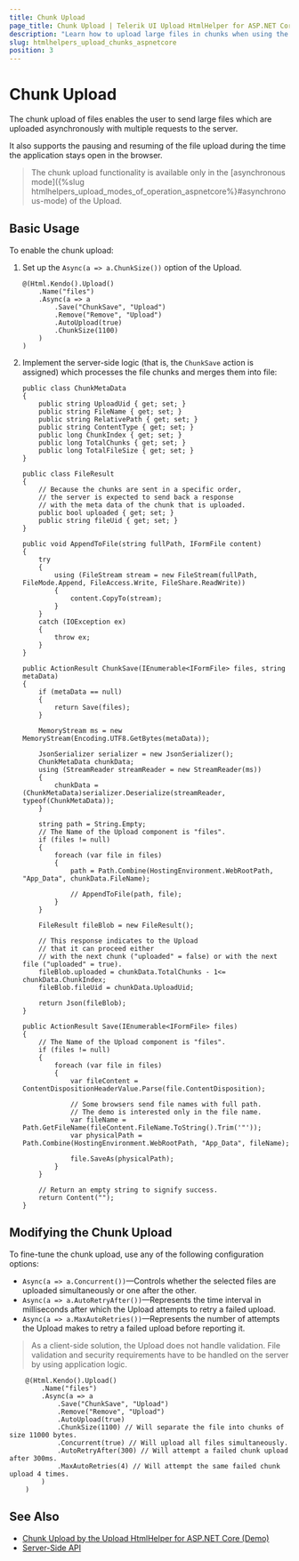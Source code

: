 ```yaml
---
title: Chunk Upload
page_title: Chunk Upload | Telerik UI Upload HtmlHelper for ASP.NET Core
description: "Learn how to upload large files in chunks when using the Telerik UI Upload HtmlHelper for ASP.NET Core (MVC 6 or ASP.NET Core MVC)."
slug: htmlhelpers_upload_chunks_aspnetcore
position: 3
---
```


# Chunk Upload

The chunk upload of files enables the user to send large files which are uploaded asynchronously with multiple requests to the server.

It also supports the pausing and resuming of the file upload during the time the application stays open in the browser.

> The chunk upload functionality is available only in the [asynchronous mode]({%slug htmlhelpers_upload_modes_of_operation_aspnetcore%}#asynchronous-mode) of the Upload.

## Basic Usage

To enable the chunk upload:

1. Set up the `Async(a => a.ChunkSize())` option of the Upload.

    ```
    @(Html.Kendo().Upload()
        .Name("files")
        .Async(a => a
            .Save("ChunkSave", "Upload")
            .Remove("Remove", "Upload")
            .AutoUpload(true)
            .ChunkSize(1100)
        )
    )
    ```

1. Implement the server-side logic (that is, the `ChunkSave` action is assigned) which processes the file chunks and merges them into file:

    ```
    public class ChunkMetaData
    {
        public string UploadUid { get; set; }
        public string FileName { get; set; }
        public string RelativePath { get; set; }
        public string ContentType { get; set; }
        public long ChunkIndex { get; set; }
        public long TotalChunks { get; set; }
        public long TotalFileSize { get; set; }
    }

    public class FileResult
    {
        // Because the chunks are sent in a specific order,
        // the server is expected to send back a response
        // with the meta data of the chunk that is uploaded.
        public bool uploaded { get; set; }
        public string fileUid { get; set; }
    }

    public void AppendToFile(string fullPath, IFormFile content)
    {
        try
        {
            using (FileStream stream = new FileStream(fullPath, FileMode.Append, FileAccess.Write, FileShare.ReadWrite))
            {
                content.CopyTo(stream);
            }
        }
        catch (IOException ex)
        {
            throw ex;
        }
    }

    public ActionResult ChunkSave(IEnumerable<IFormFile> files, string metaData)
    {
        if (metaData == null)
        {
            return Save(files);
        }

        MemoryStream ms = new MemoryStream(Encoding.UTF8.GetBytes(metaData));

        JsonSerializer serializer = new JsonSerializer();
        ChunkMetaData chunkData;
        using (StreamReader streamReader = new StreamReader(ms))
        {
            chunkData = (ChunkMetaData)serializer.Deserialize(streamReader, typeof(ChunkMetaData));
        }

        string path = String.Empty;
        // The Name of the Upload component is "files".
        if (files != null)
        {
            foreach (var file in files)
            {
                path = Path.Combine(HostingEnvironment.WebRootPath, "App_Data", chunkData.FileName);

                // AppendToFile(path, file);
            }
        }

        FileResult fileBlob = new FileResult();

        // This response indicates to the Upload
        // that it can proceed either
        // with the next chunk ("uploaded" = false) or with the next file ("uploaded" = true).
        fileBlob.uploaded = chunkData.TotalChunks - 1<= chunkData.ChunkIndex;
        fileBlob.fileUid = chunkData.UploadUid;

        return Json(fileBlob);
    }

    public ActionResult Save(IEnumerable<IFormFile> files)
    {
        // The Name of the Upload component is "files".
        if (files != null)
        {
            foreach (var file in files)
            {
                var fileContent = ContentDispositionHeaderValue.Parse(file.ContentDisposition);

                // Some browsers send file names with full path.
                // The demo is interested only in the file name.
                var fileName = Path.GetFileName(fileContent.FileName.ToString().Trim('"'));
                var physicalPath = Path.Combine(HostingEnvironment.WebRootPath, "App_Data", fileName);

                file.SaveAs(physicalPath);
            }
        }

        // Return an empty string to signify success.
        return Content("");
    }
    ```

## Modifying the Chunk Upload

To fine-tune the chunk upload, use any of the following configuration options:

* `Async(a => a.Concurrent())`&mdash;Controls whether the selected files are uploaded simultaneously or one after the other.
* `Async(a => a.AutoRetryAfter())`&mdash;Represents the time interval in milliseconds after which the Upload attempts to retry a failed upload.
* `Async(a => a.MaxAutoRetries())`&mdash;Represents the number of attempts the Upload makes to retry a failed upload before reporting it.

> As a client-side solution, the Upload does not handle validation. File validation and security requirements have to be handled on the server by using application logic.

```
    @(Html.Kendo().Upload()
        .Name("files")
        .Async(a => a
            .Save("ChunkSave", "Upload")
            .Remove("Remove", "Upload")
            .AutoUpload(true)
            .ChunkSize(1100) // Will separate the file into chunks of size 11000 bytes.
            .Concurrent(true) // Will upload all files simultaneously.
            .AutoRetryAfter(300) // Will attempt a failed chunk upload after 300ms.
            .MaxAutoRetries(4) // Will attempt the same failed chunk upload 4 times.
        )
    )
```

## See Also

* [Chunk Upload by the Upload HtmlHelper for ASP.NET Core (Demo)](https://demos.telerik.com/aspnet-core/upload/chunkupload)
* [Server-Side API](/api/upload)

